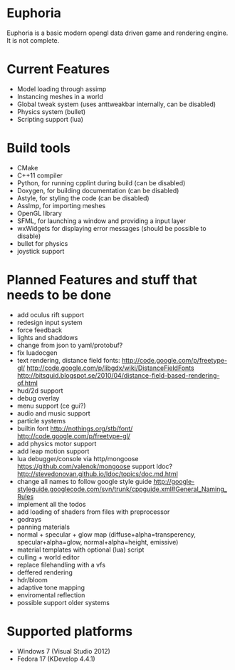 Euphoria
=======

Euphoria is a basic modern opengl data driven game and rendering engine. It is not complete.

Current Features
=======
* Model loading through assimp
* Instancing meshes in a world
* Global tweak system (uses anttweakbar internally, can be disabled)
* Physics system (bullet)
* Scripting support (lua)

Build tools
=======
* CMake
* C++11 compiler
* Python, for running cpplint during build (can be disabled)
* Doxygen, for building documentation (can be disabled)
* Astyle, for styling the code (can be disabled)
* AssImp, for importing meshes
* OpenGL library
* SFML, for launching a window and providing a input layer
* wxWidgets for displaying error messages (should be possible to disable)
* bullet for physics
* joystick support

Planned Features and stuff that needs to be done
=======
* add oculus rift support
* redesign input system
* force feedback
* lights and shaddows
* change from json to yaml/protobuf?
* fix luadocgen
* text rendering, distance field fonts: http://code.google.com/p/freetype-gl/ http://code.google.com/p/libgdx/wiki/DistanceFieldFonts http://bitsquid.blogspot.se/2010/04/distance-field-based-rendering-of.html
* hud/2d support
* debug overlay
* menu support (ce gui?)
* audio and music support
* particle systems
* builtin font http://nothings.org/stb/font/ http://code.google.com/p/freetype-gl/
* add physics motor support
* add leap motion support
* lua debugger/console via http/mongoose https://github.com/valenok/mongoose support ldoc?  http://stevedonovan.github.io/ldoc/topics/doc.md.html
* change all names to follow google style guide http://google-styleguide.googlecode.com/svn/trunk/cppguide.xml#General_Naming_Rules
* implement all the todos
* add loading of shaders from files with preprocessor
* godrays
* panning materials
* normal + specular + glow map (diffuse+alpha=transperency, specular+alpha=glow, normal+alpha=height, emissive)
* material templates with optional (lua) script
* culling + world editor
* replace filehandling with a vfs
* deffered rendering
* hdr/bloom
* adaptive tone mapping
* enviromental reflection
* possible support older systems

Supported platforms
=======
* Windows 7 (Visual Studio 2012)
* Fedora 17 (KDevelop 4.4.1)